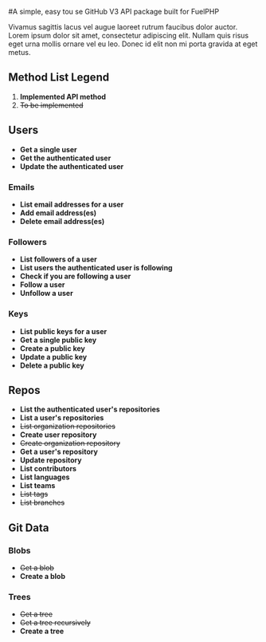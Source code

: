 #A simple, easy tou se GitHub V3 API package built for FuelPHP

Vivamus sagittis lacus vel augue laoreet rutrum faucibus dolor auctor. Lorem ipsum dolor sit amet, consectetur adipiscing elit. Nullam quis risus eget urna mollis ornare vel eu leo. Donec id elit non mi porta gravida at eget metus.

## Method List Legend

1. __Implemented API method__
2. ~~To be implemented~~

## Users

* __Get a single user__
* __Get the authenticated user__
* __Update the authenticated user__

### Emails
* __List email addresses for a user__
* __Add email address(es)__
* __Delete email address(es)__

### Followers
* __List followers of a user__
* __List users the authenticated user is following__
* __Check if you are following a user__
* __Follow a user__
* __Unfollow a user__

### Keys
* __List public keys for a user__
* __Get a single public key__
* __Create a public key__
* __Update a public key__
* __Delete a public key__

## Repos

* __List the authenticated user's repositories__
* __List a user's repositories__
* ~~List organization repositories~~
* __Create user repository__
* ~~Create organization repository~~
* __Get a user's repository__
* __Update repository__
* __List contributors__
* __List languages__
* __List teams__
* ~~List tags~~
* ~~List branches~~

## Git Data

### Blobs

* ~~Get a blob~~
* __Create a blob__

### Trees
* ~~Get a tree~~
* ~~Get a tree recursively~~
* __Create a tree__